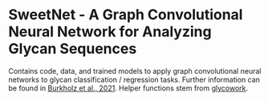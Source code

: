 # SweetNet - A Graph Convolutional Neural Network for Analyzing Glycan Sequences

Contains code, data, and trained models to apply graph convolutional neural networks to glycan classification / regression tasks. Further information can be found in [Burkholz et al., 2021](https://www.biorxiv.org/content/10.1101/2021.03.01.433491v1). Helper functions stem from [glycowork](https://test.pypi.org/project/glycowork/).

